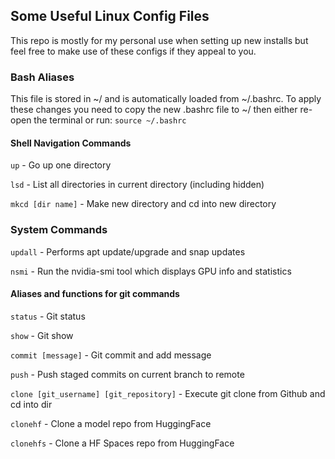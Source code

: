 ## Some Useful Linux Config Files ##

This repo is mostly for my personal use when setting up new installs 
but feel free to make use of these configs if they appeal to you.

### Bash Aliases ###
This file is stored in ~/ and is automatically loaded from ~/.bashrc. To apply these changes
you need to copy the new .bashrc file to ~/ then either re-open the terminal or run: 
`source ~/.bashrc`

#### Shell Navigation Commands ####
`up` - Go up one directory

`lsd` - List all directories in current directory (including hidden)

`mkcd [dir name]` - Make new directory and cd into new directory

### System Commands ###

`updall` - Performs apt update/upgrade and snap updates

`nsmi` - Run the nvidia-smi tool which displays GPU info and statistics

#### Aliases and functions for git commands ####
`status` - Git status

`show` - Git show

`commit [message]` - Git commit and add message

`push` - Push staged commits on current branch to remote

`clone [git_username] [git_repository]` - Execute git clone from Github and cd into dir

`clonehf` - Clone a model repo from HuggingFace

`clonehfs` - Clone a HF Spaces repo from HuggingFace
